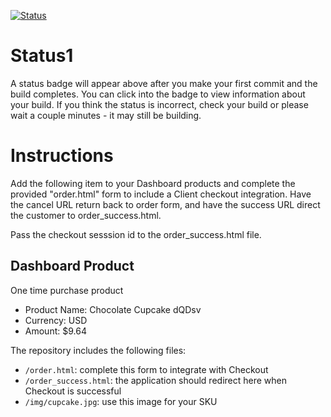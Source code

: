 [![Status](https://img.shields.io/badge/status-SUBMITTABLE%20COMMIT:%204f2b7cdf12571964e4576f39b5cd11b9b4a5bdc3-brightgreen.svg)](https://github.com/raysaavedra-work/bakery_scaffold_7MiCQOUXQBmK7g3p/commit/4f2b7cdf12571964e4576f39b5cd11b9b4a5bdc3)




# Status1

A status badge will appear above after you make your first commit and the build completes. You can click into the badge to view information about your build. If you think the status is incorrect, check your build or please wait a couple minutes - it may still be building.

# Instructions

Add the following item to your Dashboard products and complete the provided "order.html" form to include a Client checkout integration. Have the cancel URL return back to order form, and have the success URL direct the customer to order_success.html.

Pass the checkout sesssion id to the order_success.html file.

## Dashboard Product
One time purchase product
* Product Name: Chocolate Cupcake dQDsv
* Currency: USD
* Amount: $9.64

The repository includes the following files:
* `/order.html`: complete this form to integrate with Checkout
* `/order_success.html`: the application should redirect here when Checkout is successful
* `/img/cupcake.jpg`: use this image for your SKU
